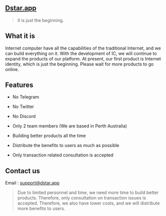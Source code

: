 ## [Dstar.app](https://dstar.app/)

> II is just the beginning.



## What it is

Internet computer have all the capabilities of the traditional Internet, and we can build everything on it. With the development of IC, we will continue to expand the products of our platform. At present, our first product is Internet identity, which is just the beginning. Please wait for more products to go online.



## Features

- No Telegram

- No Twitter

- No Discord

- Only 2 team members (We are based in Perth Australia)

- Building better products all the time

- Distribute the benefits to users as much as possible

- Only transaction related consultation is accepted

  

## Contact us

Email : support@dstar.app

> Due to limited personnel and time, we need more time to build better products. Therefore, only consultation on transaction issues is accepted. Therefore, we also have lower costs, and we will distribute more benefits to users.






